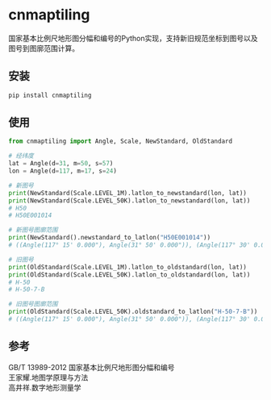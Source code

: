 # cnmaptiling

国家基本比例尺地形图分幅和编号的Python实现，支持新旧规范坐标到图号以及图号到图廓范围计算。

## 安装
``` bash
pip install cnmaptiling
```

## 使用

``` python
from cnmaptiling import Angle, Scale, NewStandard, OldStandard

# 经纬度
lat = Angle(d=31, m=50, s=57)
lon = Angle(d=117, m=17, s=24)

# 新图号
print(NewStandard(Scale.LEVEL_1M).latlon_to_newstandard(lon, lat))
print(NewStandard(Scale.LEVEL_50K).latlon_to_newstandard(lon, lat))
# H50
# H50E001014

# 新图号图廓范围
print(NewStandard().newstandard_to_latlon("H50E001014"))
# ((Angle(117° 15' 0.000"), Angle(31° 50' 0.000")), (Angle(117° 30' 0.000"), Angle(32° 0' 0.000")))

# 旧图号
print(OldStandard(Scale.LEVEL_1M).latlon_to_oldstandard(lon, lat))
print(OldStandard(Scale.LEVEL_50K).latlon_to_oldstandard(lon, lat))
# H-50
# H-50-7-B

# 旧图号图廓范围
print(OldStandard(Scale.LEVEL_50K).oldstandard_to_latlon("H-50-7-B"))
# ((Angle(117° 15' 0.000"), Angle(31° 50' 0.000")), (Angle(117° 30' 0.000"), Angle(32° 0' 0.000")))
```

## 参考
GB/T 13989-2012 国家基本比例尺地形图分幅和编号\
王家耀.地图学原理与方法\
高井祥.数字地形测量学 
